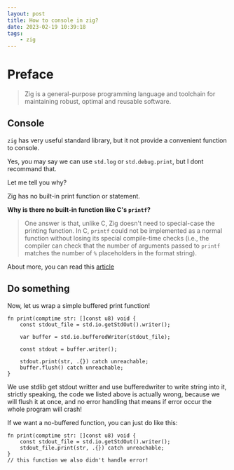 ```yaml
---
layout: post
title: How to console in zig?
date: 2023-02-19 10:39:18
tags:
    - zig
---
```


# Preface

> Zig is a general-purpose programming language and toolchain for maintaining robust, optimal and reusable software.

## Console

`zig` has very useful standard library, but it not provide a convenient function to console.

Yes, you may say we can use `std.log` or `std.debug.print`, but I dont recommand that.

Let me tell you why?

Zig has no built-in print function or statement.

**Why is there no built-in function like C's `printf`?**

> One answer is that, unlike C, Zig doesn't need to special-case the printing function. In C, `printf` could not be implemented as a normal function without losing its special compile-time checks (i.e., the compiler can check that the number of arguments passed to `printf` matches the number of `%` placeholders in the format string).

About more, you can read this [article](https://zig.news/kristoff/where-is-print-in-zig-57e9)

## Do something

Now, let us wrap a simple buffered print function!

```zig
fn print(comptime str: []const u8) void {
    const stdout_file = std.io.getStdOut().writer();

    var buffer = std.io.bufferedWriter(stdout_file);

    const stdout = buffer.writer();

    stdout.print(str, .{}) catch unreachable;
    buffer.flush() catch unreachable;
}
```

We use stdlib get stdout writter and use bufferedwriter to write string into it, strictly speaking, the code we listed above is actually wrong, because we will flush it at once, and no error handling that means if error occur the whole program will crash!

If we want a no-buffered function, you can just do like this:

```zig
fn print(comptime str: []const u8) void {
    const stdout_file = std.io.getStdOut().writer();
    stdout_file.print(str, .{}) catch unreachable;
}
// this function we also didn't handle error!
```
